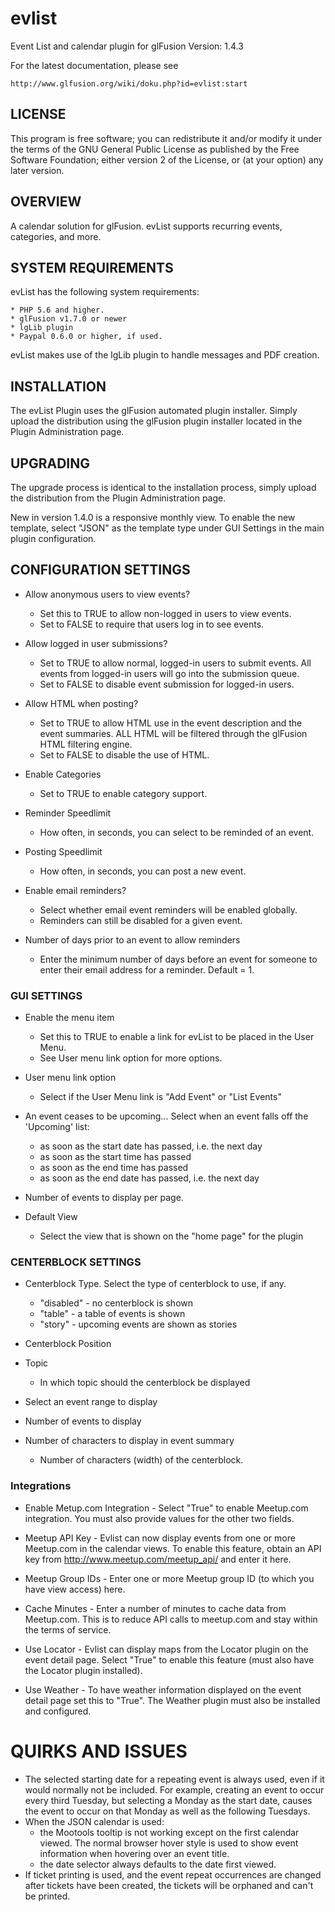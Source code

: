 # evlist
Event List and calendar plugin for glFusion
Version: 1.4.3

For the latest documentation, please see

    http://www.glfusion.org/wiki/doku.php?id=evlist:start

## LICENSE
This program is free software; you can redistribute it and/or modify it under
the terms of the GNU General Public License as published by the Free Software
Foundation; either version 2 of the License, or (at your option) any later
version.

## OVERVIEW
A calendar solution for glFusion. evList supports recurring events, 
categories, and more.

## SYSTEM REQUIREMENTS
evList has the following system requirements:

    * PHP 5.6 and higher.
    * glFusion v1.7.0 or newer
    * lgLib plugin
    * Paypal 0.6.0 or higher, if used.

evList makes use of the lgLib plugin to handle messages and PDF creation.

## INSTALLATION
The evList  Plugin uses the glFusion automated plugin installer.
Simply upload the distribution using the glFusion plugin installer located in
the Plugin Administration page.

## UPGRADING
The upgrade process is identical to the installation process, simply upload
the distribution from the Plugin Administration page.

New in version 1.4.0 is a responsive monthly view. To enable the new template,
select "JSON" as the template type under GUI Settings in the main plugin
configuration.

## CONFIGURATION SETTINGS
* Allow anonymous users to view events?
  * Set this to TRUE to allow non-logged in users to view events.
  * Set to FALSE to require that users log in to see events.

* Allow logged in user submissions?
  * Set to TRUE to allow normal, logged-in users to submit events. All events
from logged-in users will go into the submission queue.
  * Set to FALSE to disable event submission for logged-in users.

* Allow HTML when posting?
  * Set to TRUE to allow HTML use in the event description and the event
    summaries. ALL HTML will be filtered through the glFusion HTML filtering
    engine.
  * Set to FALSE to disable the use of HTML.

* Enable Categories
  * Set to TRUE to enable category support.

* Reminder Speedlimit
  * How often, in seconds, you can select to be reminded of an event.

* Posting Speedlimit
  * How often, in seconds, you can post a new event.

* Enable email reminders?
  * Select whether email event reminders will be enabled globally.
  * Reminders can still be disabled for a given event.

* Number of days prior to an event to allow reminders
  * Enter the minimum number of days before an event for someone to
enter their email address for a reminder. Default = 1.

### GUI SETTINGS

* Enable the menu item
  * Set this to TRUE to enable a link for evList to be placed in the User Menu.
  * See User menu link option for more options.

* User menu link option
  * Select if the User Menu link is "Add Event" or "List Events"

* An event ceases to be upcoming... Select when an event falls off the 'Upcoming' list:
  * as soon as the start date has passed, i.e. the next day
  * as soon as the start time has passed
  * as soon as the end time has passed
  * as soon as the end date has passed, i.e. the next day

* Number of events to display per page.

* Default View
  * Select the view that is shown on the "home page" for the plugin

### CENTERBLOCK SETTINGS
* Centerblock Type. Select the type of centerblock to use, if any.
  * "disabled" - no centerblock is shown
  * "table" - a table of events is shown
  * "story" - upcoming events are shown as stories

* Centerblock Position

* Topic
  * In which topic should the centerblock be displayed

* Select an event range to display

* Number of events to display

* Number of characters to display in event summary
  * Number of characters (width) of the centerblock.

### Integrations
* Enable Metup.com Integration - Select "True" to enable Meetup.com
integration. You must also provide values for the other two fields.

* Meetup API Key - Evlist can now display events from one or more Meetup.com
in the calendar views. To enable this feature, obtain an API key from
http://www.meetup.com/meetup_api/ and enter it here.

* Meetup Group IDs - Enter one or more Meetup group ID (to which you have view
access) here.

* Cache Minutes - Enter a number of minutes to cache data from Meetup.com.
This is to reduce API calls to meetup.com and stay within the terms of service.

* Use Locator - Evlist can display maps from the Locator plugin on the event
detail page. Select "True" to enable this feature (must also have the Locator
plugin installed).

* Use Weather - To have weather information displayed on the event detail page
set this to "True". The Weather plugin must also be installed and configured.

# QUIRKS AND ISSUES
* The selected starting date for a repeating event is always used, even if it
would normally not be included.  For example, creating an event to occur
every third Tuesday, but selecting a Monday as the start date, causes the
event to occur on that Monday as well as the following Tuesdays.
* When the JSON calendar is used:
  * the Mootools tooltip is not working except on the first calendar viewed. The normal browser hover style is used to show event information when hovering over an event title.
  * the date selector always defaults to the date first viewed.
* If ticket printing is used, and the event repeat occurrences are changed after
tickets have been created, the tickets will be orphaned and can't be printed.
